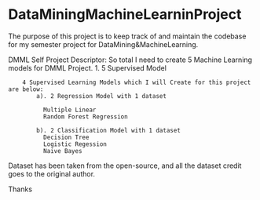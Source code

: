 # DataMiningMachineLearninProject
The purpose of this project is to keep track of and maintain the codebase for my semester project for DataMining&MachineLearning.

DMML Self Project Descriptor:
	So total I need to create 5 Machine Learning models for DMML Project.
	 1. 5 Supervised Model
	 
		4 Supervised Learning Models which I will Create for this project are below:	
			a). 2 Regression Model with 1 dataset
							
			  Multiple Linear
			  Random Forest Regression
								
			b). 2 Classification Model with 1 dataset 
			  Decision Tree
			  Logistic Regession 
			  Naive Bayes
			
Dataset has been taken from the open-source, and all the dataset credit goes to the original author.


Thanks
